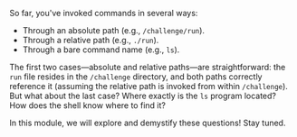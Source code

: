 So far, you've invoked commands in several ways:

- Through an absolute path (e.g., `/challenge/run`).
- Through a relative path (e.g., `./run`).
- Through a bare command name (e.g., `ls`).

The first two cases—absolute and relative paths—are straightforward: the `run` file resides in the `/challenge` directory, and both paths correctly reference it (assuming the relative path is invoked from within `/challenge`).
But what about the last case?
Where exactly is the `ls` program located?
How does the shell know where to find it?

In this module, we will explore and demystify these questions!
Stay tuned.

